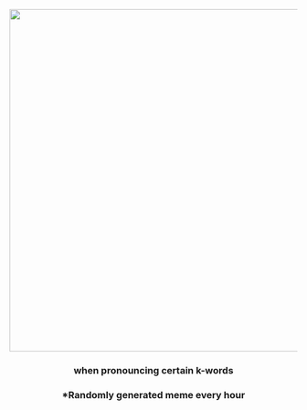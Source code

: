<p align="center">
        <img src="https://i.redd.it/yqqyvbb7o1t81.jpg" width="600" height="600">
        </p>
        <h3 align="center">when pronouncing certain k-words</h3>
        <h3 align="center">*Randomly generated meme every hour</h3>
    